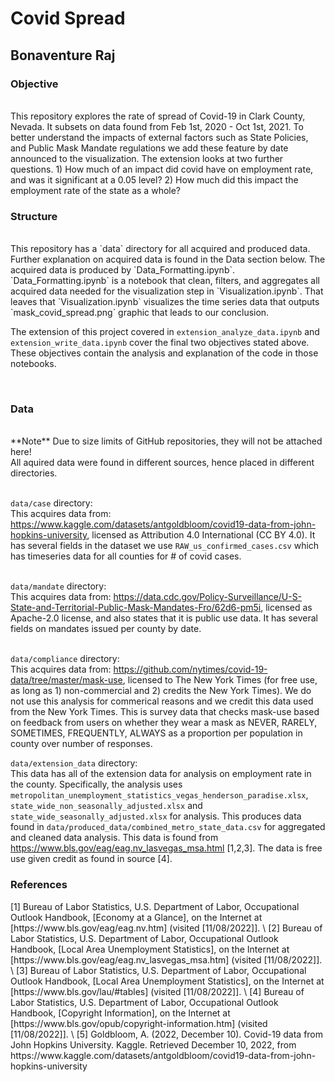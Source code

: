 <h1>Covid Spread</h1>
<h2>Bonaventure Raj</h2>

<h3>Objective</h3>
<br/>
This repository explores the rate of spread of Covid-19 in Clark County, Nevada. It subsets on data found from Feb 1st, 2020 - Oct 1st, 2021. To better understand the impacts of external factors such as State Policies, and Public Mask Mandate regulations we add these feature by date announced to the visualization. The extension looks at two further questions. 1) How much of an impact did covid have on employment rate, and was it significant at a 0.05 level? 2) How much did this impact the employment rate of the state as a whole?

<br/>
<h3>Structure</h3>
<br/>
This repository has a `data` directory for all acquired and produced data. Further explanation on acquired data is found in the Data section below. The acquired data is produced by `Data_Formatting.ipynb`. `Data_Formatting.ipynb` is a notebook that clean, filters, and aggregates all acquired data needed for the visualization step in `Visualization.ipynb`. That leaves that `Visualization.ipynb` visualizes the time series data that outputs `mask_covid_spread.png` graphic that leads to our conclusion.

The extension of this project covered in `extension_analyze_data.ipynb` and `extension_write_data.ipynb` cover the final two objectives stated above. These objectives contain the analysis and explanation of the code in those notebooks.

<br/>
<h3>Data</h3>
<br/>
**Note** Due to size limits of GitHub repositories, they will not be attached here!
<br/>
All aquired data were found in different sources, hence placed in different directories.
<br/><br/>

`data/case` directory:
<br/>
This acquires data from: https://www.kaggle.com/datasets/antgoldbloom/covid19-data-from-john-hopkins-university, licensed as Attribution 4.0 International (CC BY 4.0). It has several fields in the dataset we use `RAW_us_confirmed_cases.csv` which has timeseries data for all counties for # of covid cases.
<br/><br/>

`data/mandate` directory:
<br/>
This acquires data from: https://data.cdc.gov/Policy-Surveillance/U-S-State-and-Territorial-Public-Mask-Mandates-Fro/62d6-pm5i, licensed as  Apache-2.0 license, and also states that it is public use data. It has several fields on mandates issued per county by date.
<br/><br/>

`data/compliance` directory:
<br/>
This acquires data from: https://github.com/nytimes/covid-19-data/tree/master/mask-use, licensed to The New York Times (for free use, as long as 1) non-commercial and 2) credits the New York Times). We do not use this analysis for commerical reasons and we credit this data used from the New York Times. This is survey data that checks mask-use based on feedback from users on whether they wear a mask as NEVER, RARELY, SOMETIMES, FREQUENTLY, ALWAYS as a proportion per population in county over number of responses.

`data/extension_data` directory:
<br/>
This data has all of the extension data for analysis on employment rate in the county. Specifically, the analysis uses `metropolitan_unemployment_statistics_vegas_henderson_paradise.xlsx`, `state_wide_non_seasonally_adjusted.xlsx` and `state_wide_seasonally_adjusted.xlsx`
for analysis. This produces data found in `data/produced_data/combined_metro_state_data.csv` for aggregated and cleaned data analysis. This data is found from https://www.bls.gov/eag/eag.nv_lasvegas_msa.html [1,2,3]. The data is free use given credit as found in source [4].


<h3> References </h3>
[1] Bureau of Labor Statistics, U.S. Department of Labor, Occupational Outlook Handbook, [Economy at a Glance], on the Internet at [https://www.bls.gov/eag/eag.nv.htm] (visited [11/08/2022]]. \
[2] Bureau of Labor Statistics, U.S. Department of Labor, Occupational Outlook Handbook, [Local Area Unemployment Statistics], on the Internet at [https://www.bls.gov/eag/eag.nv_lasvegas_msa.htm] (visited [11/08/2022]]. \
[3] Bureau of Labor Statistics, U.S. Department of Labor, Occupational Outlook Handbook, [Local Area Unemployment Statistics], on the Internet at [https://www.bls.gov/lau/#tables] (visited [11/08/2022]]. \
[4] Bureau of Labor Statistics, U.S. Department of Labor, Occupational Outlook Handbook, [Copyright Information], on the Internet at [https://www.bls.gov/opub/copyright-information.htm] (visited [11/08/2022]]. \
[5] Goldbloom, A. (2022, December 10). Covid-19 data from John Hopkins University. Kaggle. Retrieved December 10, 2022, from https://www.kaggle.com/datasets/antgoldbloom/covid19-data-from-john-hopkins-university 

